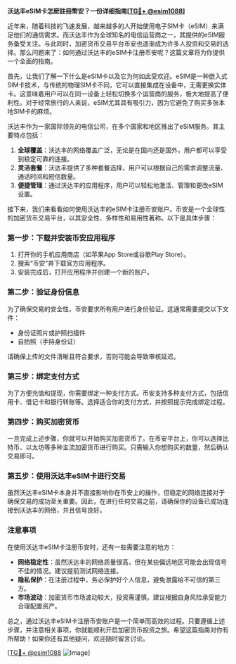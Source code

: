 **沃达丰eSIM卡怎麽註冊幣安？一份详细指南[[TG💪+ @esim1088](https://t.me/s/esim1088)]**

近年来，随着科技的飞速发展，越来越多的人开始使用电子SIM卡（eSIM）来满足他们的通信需求。而沃达丰作为全球知名的电信运营商之一，其提供的eSIM服务备受关注。与此同时，加密货币交易平台币安也逐渐成为许多人投资和交易的选择。那么问题来了：如何通过沃达丰的eSIM卡注册币安呢？这篇文章将为你提供一个全面的指南。

首先，让我们了解一下什么是eSIM卡以及它为何如此受欢迎。eSIM是一种嵌入式SIM卡技术，与传统的物理SIM卡不同，它可以直接集成在设备中，无需更换实体卡。这意味着用户可以在同一设备上轻松切换多个运营商的服务，极大地提高了便利性。对于经常旅行的人来说，eSIM尤其具有吸引力，因为它避免了购买多张本地SIM卡的麻烦。

沃达丰作为一家国际领先的电信公司，在多个国家和地区推出了eSIM服务。其主要特点包括：

1. **全球覆盖**：沃达丰的网络覆盖广泛，无论是在国内还是国外，用户都可以享受到稳定可靠的连接。
2. **灵活套餐**：沃达丰提供了多种套餐选择，用户可以根据自己的需求调整流量、通话时间和短信数量。
3. **便捷管理**：通过沃达丰的应用程序，用户可以轻松地激活、管理和更改eSIM设置。

接下来，我们来看看如何使用沃达丰的eSIM卡注册币安账户。币安是一个全球性的加密货币交易平台，以其安全性、多样性和易用性著称。以下是具体步骤：

### 第一步：下载并安装币安应用程序

1. 打开你的手机应用商店（如苹果App Store或谷歌Play Store）。
2. 搜索“币安”并下载官方应用程序。
3. 安装完成后，打开应用程序并创建一个新的账户。

### 第二步：验证身份信息

为了确保交易的安全性，币安要求所有用户进行身份验证。这通常需要提交以下文件：

- 身份证照片或护照扫描件
- 自拍照（手持身份证）

请确保上传的文件清晰且符合要求，否则可能会导致审核延迟。

### 第三步：绑定支付方式

为了方便充值和提现，你需要绑定一种支付方式。币安支持多种支付方式，包括信用卡、借记卡和银行转账等。选择适合你的支付方式，并按照提示完成绑定过程。

### 第四步：购买加密货币

一旦完成上述步骤，你就可以开始购买加密货币了。在币安平台上，你可以选择比特币、以太坊等多种主流加密货币进行购买。只需输入你想购买的数量，然后确认交易即可。

### 第五步：使用沃达丰eSIM卡进行交易

虽然沃达丰eSIM卡本身并不直接影响你在币安上的操作，但稳定的网络连接对于确保交易的成功至关重要。因此，在进行任何交易之前，请确保你的设备已成功连接到沃达丰的网络，并且信号良好。

### 注意事项

在使用沃达丰eSIM卡注册币安时，还有一些需要注意的地方：

- **网络稳定性**：虽然沃达丰的网络质量很高，但在某些偏远地区可能会出现信号不佳的情况。建议提前测试网络连接。
- **隐私保护**：在注册过程中，务必保护好个人信息，避免泄露给不可信的第三方。
- **市场波动**：加密货币市场波动较大，投资需谨慎。建议根据自身风险承受能力合理配置资产。

总之，通过沃达丰eSIM卡注册币安账户是一个简单而高效的过程。只要遵循上述步骤，并注意相关事项，你就能顺利开启加密货币投资之旅。希望这篇指南对你有所帮助！如果你还有其他疑问，欢迎随时留言讨论。

[[TG💪+ @esim1088](https://t.me/s/esim1088) ![Image](https://i.postimg.cc/4NQfJmqS/Snipaste-2025-05-13-00-14-12.png)]